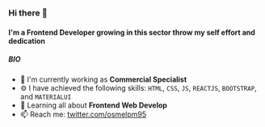 ### Hi there 👋

#### I'm a Frontend Developer growing in this sector throw my self effort and dedication

##### BIO

- 🏢 I'm currently working as **Commercial Specialist**
- ⚙️ I have achieved the following skills: `HTML`, `CSS`, `JS`, `REACTJS`, `BOOTSTRAP`, and `MATERIALUI`
- 🌱 Learning all about **Frontend Web Develop**
- 📫 Reach me: [twitter.com/osmelpm95](https://twitter.com/osmelpm95)


